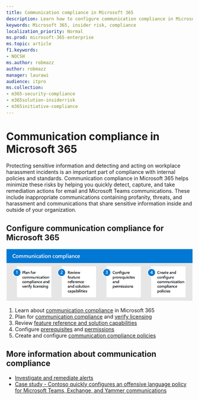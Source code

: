```yaml
---
title: Communication compliance in Microsoft 365
description: Learn how to configure communication compliance in Microsoft 365.
keywords: Microsoft 365, insider risk, compliance
localization_priority: Normal
ms.prod: microsoft-365-enterprise
ms.topic: article
f1.keywords:
- NOCSH
ms.author: robmazz
author: robmazz
manager: laurawi
audience: itpro
ms.collection:
- m365-security-compliance
- m365solution-insiderrisk
- m365initiative-compliance
---
```


# Communication compliance in Microsoft 365

Protecting sensitive information and detecting and acting on workplace harassment incidents is an important part of compliance with internal policies and standards. Communication compliance in Microsoft 365 helps minimize these risks by helping you quickly detect, capture, and take remediation actions for email and Microsoft Teams communications. These include inappropriate communications containing profanity, threats, and harassment and communications that share sensitive information inside and outside of your organization.

## Configure communication compliance for Microsoft 365

![Insider risk solution communication compliance steps](../media/ir-solution-cc-steps.png)

1. Learn about [communication compliance](communication-compliance.md) in Microsoft 365
2. Plan for [communication compliance](communication-compliance-plan.md) and [verify licensing](communication-compliance-configure.md#before-you-begin)
3. Review [feature reference and solution capabilities](communication-compliance-feature-reference.md)
4. Configure [prerequisites](communication-compliance-configure.md#step-2-required-enable-the-audit-log) and [permissions](communication-compliance-configure.md#step-1-required-enable-permissions-for-communication-compliance)
5. Create and configure [communication compliance policies](communication-compliance-configure.md#step-5-required-create-a-communication-compliance-policy)

## More information about communication compliance

- [Investigate and remediate alerts](communication-compliance-investigate-remediate.md)
- [Case study - Contoso quickly configures an offensive language policy for Microsoft Teams, Exchange, and Yammer communications](communication-compliance-case-study.md)
